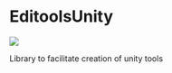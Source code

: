 # EditoolsUnity

![](https://github.com/olivierargentieri/editoolsunity/workflows/.NET%20Core/badge.svg)

Library to facilitate creation of unity tools
